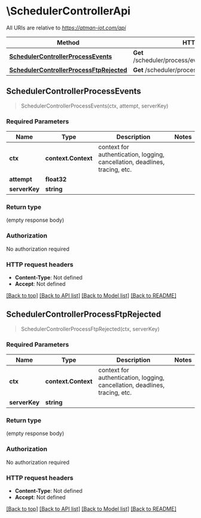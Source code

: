 # \SchedulerControllerApi

All URIs are relative to *https://atman-iot.com/api*

Method | HTTP request | Description
------------- | ------------- | -------------
[**SchedulerControllerProcessEvents**](SchedulerControllerApi.md#SchedulerControllerProcessEvents) | **Get** /scheduler/process/events/{attempt}/{serverKey} | 
[**SchedulerControllerProcessFtpRejected**](SchedulerControllerApi.md#SchedulerControllerProcessFtpRejected) | **Get** /scheduler/process/ftp-rejected/{serverKey} | 



## SchedulerControllerProcessEvents

> SchedulerControllerProcessEvents(ctx, attempt, serverKey)



### Required Parameters


Name | Type | Description  | Notes
------------- | ------------- | ------------- | -------------
**ctx** | **context.Context** | context for authentication, logging, cancellation, deadlines, tracing, etc.
**attempt** | **float32**|  | 
**serverKey** | **string**|  | 

### Return type

 (empty response body)

### Authorization

No authorization required

### HTTP request headers

- **Content-Type**: Not defined
- **Accept**: Not defined

[[Back to top]](#) [[Back to API list]](../README.md#documentation-for-api-endpoints)
[[Back to Model list]](../README.md#documentation-for-models)
[[Back to README]](../README.md)


## SchedulerControllerProcessFtpRejected

> SchedulerControllerProcessFtpRejected(ctx, serverKey)



### Required Parameters


Name | Type | Description  | Notes
------------- | ------------- | ------------- | -------------
**ctx** | **context.Context** | context for authentication, logging, cancellation, deadlines, tracing, etc.
**serverKey** | **string**|  | 

### Return type

 (empty response body)

### Authorization

No authorization required

### HTTP request headers

- **Content-Type**: Not defined
- **Accept**: Not defined

[[Back to top]](#) [[Back to API list]](../README.md#documentation-for-api-endpoints)
[[Back to Model list]](../README.md#documentation-for-models)
[[Back to README]](../README.md)

